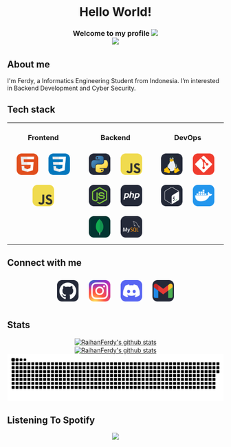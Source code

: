 <h1 align="center">Hello World!</h1>

<h3 align="center">
    <!-- greeting -->
    Welcome to my profile <img src="https://media.giphy.com/media/hvRJCLFzcasrR4ia7z/giphy.gif" width="25"><br>
    <!-- Typing Effect -->
    <img src="https://readme-typing-svg.herokuapp.com?color=04a4fc&center=true&vCenter=true&lines=Lorem+ipsum+dolor+sit+amet;No+system+is+safe&font=consolas">
</h3>

<h2>About me</h2>
<p>I'm Ferdy, a Informatics Engineering Student from Indonesia. I’m interested in Backend Development and Cyber Security.</p>

<h2>Tech stack</h2>
<table>
    <tr>
        <td valign="top" width="33%">
            <h3 align="center">Frontend</h3>
                <div align="center">  
                    <a href="https://www.w3schools.com/html/" target="_blank"><img style="margin: 10px" src="https://raw.githubusercontent.com/tandpfun/skill-icons/refs/heads/main/icons/HTML.svg" alt="HTML5" height="50" /></a>  
                    <a href="https://www.w3schools.com/css/" target="_blank"><img style="margin: 10px" src="https://raw.githubusercontent.com/tandpfun/skill-icons/refs/heads/main/icons/CSS.svg" alt="CSS3" height="50" /></a>  
                    <a href="https://www.javascript.com/" target="_blank"><img style="margin: 10px" src="https://raw.githubusercontent.com/tandpfun/skill-icons/refs/heads/main/icons/JavaScript.svg" alt="JavaScript" height="50" /></a>  
                </div>
        </td>
        <td valign="top" width="33%">
            <h3 align="center">Backend</h3>
                <div align="center">  
                    <a href="https://www.python.org/" target="_blank"><img style="margin: 10px" src="https://raw.githubusercontent.com/tandpfun/skill-icons/refs/heads/main/icons/Python-Dark.svg" alt="Python" height="50" /></a>  
                    <a href="https://www.javascript.com/" target="_blank"><img style="margin: 10px" src="https://raw.githubusercontent.com/tandpfun/skill-icons/refs/heads/main/icons/JavaScript.svg" alt="JavaScript" height="50" /></a>  
                    <a href="https://nodejs.org/" target="_blank"><img style="margin: 10px" src="https://raw.githubusercontent.com/tandpfun/skill-icons/refs/heads/main/icons/NodeJS-Dark.svg" alt="Node.js" height="50" /></a>  
                    <a href="https://www.php.net/" target="_blank"><img style="margin: 10px" src="https://raw.githubusercontent.com/tandpfun/skill-icons/refs/heads/main/icons/PHP-Dark.svg" alt="MongoDB" height="50" /></a>  
                    <a href="https://www.mongodb.com/" target="_blank"><img style="margin: 10px" src="https://raw.githubusercontent.com/tandpfun/skill-icons/refs/heads/main/icons/MongoDB.svg" alt="MongoDB" height="50" /></a>  
                    <a href="https://www.mysql.com/" target="_blank"><img style="margin: 10px" src="https://raw.githubusercontent.com/tandpfun/skill-icons/refs/heads/main/icons/MySQL-Dark.svg" alt="MySQL" height="50" /></a>  
                </div>
        </td>
        <td valign="top" width="33%">
            <h3 align="center">DevOps</h3>
                <div align="center">  
                    <a href="https://www.linux.org/" target="_blank"><img style="margin: 10px" src="https://raw.githubusercontent.com/tandpfun/skill-icons/refs/heads/main/icons/Linux-Dark.svg" alt="Linux" height="50" /></a>  
                    <a href="https://git-scm.com/" target="_blank"><img style="margin: 10px" src="https://raw.githubusercontent.com/tandpfun/skill-icons/refs/heads/main/icons/Git.svg" alt="Git" height="50" /></a>  
                    <a href="https://www.gnu.org/software/bash/" target="_blank"><img style="margin: 10px" src="https://raw.githubusercontent.com/tandpfun/skill-icons/refs/heads/main/icons/Bash-Dark.svg" alt="Bash" height="50" /></a>  
                    <a href="https://www.docker.com/" target="_blank"><img style="margin: 10px" src="https://raw.githubusercontent.com/tandpfun/skill-icons/refs/heads/main/icons/Docker.svg" alt="Docker" height="50" /></a>  
                </div>
        </td>
    <tr>
<table>

<h2>Connect with me</h2>
<div align="center">  
    <a href="https://github.com/RaihanFerdy/" target="_blank"><img style="margin: 10px" src="https://raw.githubusercontent.com/tandpfun/skill-icons/refs/heads/main/icons/Github-Dark.svg" alt="HTML5" height="50" /></a>  
    <a href="https://www.instagram.com/atsu.ferdy_/" target="_blank"><img style="margin: 10px" src="https://raw.githubusercontent.com/tandpfun/skill-icons/refs/heads/main/icons/Instagram.svg" alt="CSS3" height="50" /></a>  
    <a href="https://discord.com/users/517684877659996175" target="_blank"><img style="margin: 10px" src="https://raw.githubusercontent.com/tandpfun/skill-icons/refs/heads/main/icons/Discord.svg" alt="JavaScript" height="50" /></a>  
    <a href="mailto:raihanferdy10@gmail.com" target="_blank"><img style="margin: 10px" src="https://raw.githubusercontent.com/tandpfun/skill-icons/refs/heads/main/icons/Gmail-Dark.svg" alt="JavaScript" height="50" /></a>
    <br> 
</div>

<h2>Stats</h2>
<div align="center"> 
    <a href="https://github.com/RaihanFerdy">
        <img align="center" height="152px" src="https://github-readme-stats.vercel.app/api/top-langs/?username=RaihanFerdy&theme=react&show_icons=true&hide_border=false&layout=compact" alt="RaihanFerdy's github stats">
    </a>
    <br>
    <a href="https://github.com/RaihanFerdy">
        <img align="center" height="152px" src="https://github-readme-stats.vercel.app/api?username=RaihanFerdy&theme=react&show_icons=true&hide_border=false&count_private=false" alt="RaihanFerdy's github stats">
    </a>
    <a href="https://github.com/RaihanFerdy">
        <source media="(prefers-color-scheme: dark)" srcset="./assets/github-contribution-grid-snake.svg" />
        <source media="(prefers-color-scheme: light), (prefers-color-scheme: no-preference)" srcset="./assets/github-contribution-grid-snake-dark.svg" />
        <img src="./assets/github-contribution-grid-snake.svg" alt="github-snake" />
    </a>
</div>

<h2>Listening To Spotify</h2>
<div style="text-align: center;">
    <a href="https://github.com/kittinan/spotify-github-profile">
        <img src="https://spotify-github-profile.kittinanx.com/api/view?uid=naqumiyv23ff19ammtm9njdrr&cover_image=true&theme=default&show_offline=false&background_color=121212&interchange=true&bar_color=53b14f&bar_color_cover=false)](https://github.com/kittinan/spotify-github-profile" />
    </a>
</div>
